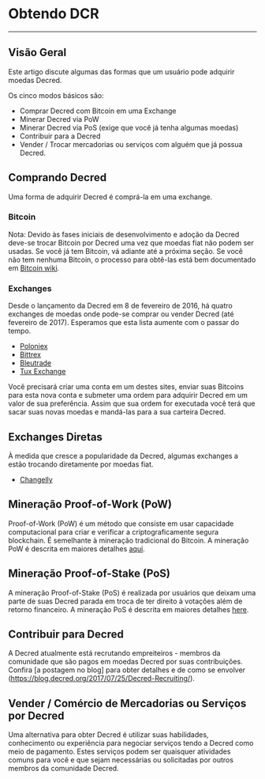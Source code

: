 # <i class="fa fa-exchange"></i> Obtendo DCR

---

## <i class="fa fa-info-circle"></i> Visão Geral 

Este artigo discute algumas das formas que um usuário pode adquirir moedas
Decred.

Os cinco modos básicos são:

* Comprar Decred com Bitcoin em uma Exchange
* Minerar Decred via PoW
* Minerar Decred via PoS (exige que você já tenha algumas moedas)
* Contribuir para a Decred
* Vender / Trocar mercadorias ou serviços com alguém que já possua Decred.

## <i class="fa fa-info-circle"></i> Comprando Decred

Uma forma de adquirir Decred é comprá-la em uma exchange.

### <i class="fa fa-btc"></i> Bitcoin

Nota: Devido às fases iniciais de desenvolvimento e adoção da Decred
deve-se trocar Bitcoin por Decred uma vez que moedas fiat não podem ser usadas. Se
você já tem Bitcoin, vá adiante até a próxima seção. Se você
não tem nenhuma Bitcoin, o processo para obtê-las está
bem documentado em
[Bitcoin wiki](https://en.bitcoin.it/wiki/Buying_Bitcoins_%28the_newbie_version%29).

### <i class="fa fa-exchange"></i> Exchanges

Desde o lançamento da Decred em 8 de fevereiro de 2016, há quatro
exchanges de moedas onde pode-se comprar ou vender Decred (até fevereiro de 2017).
Esperamos que esta lista aumente com o passar do tempo.

* [Poloniex](https://poloniex.com/)
* [Bittrex](https://bittrex.com/)
* [Bleutrade](https://bleutrade.com/exchange)
* [Tux Exchange](https://tuxexchange.com)

Você precisará criar uma conta em um destes sites, enviar suas
Bitcoins para esta nova conta e submeter uma ordem para adquirir Decred em um valor
de sua preferência. Assim que sua ordem for executada você terá
que sacar suas novas moedas e mandá-las para a sua carteira Decred.

## <i class="fa fa-info-circle"></i> Exchanges Diretas

À medida que cresce a popularidade da Decred, algumas exchanges a estão trocando
diretamente por moedas fiat.

* [Changelly](https://changelly.com/)

## <i class="fa fa-info-circle"></i> Mineração Proof-of-Work (PoW)

Proof-of-Work (PoW) é um método que consiste em usar capacidade computacional para
criar e verificar a criptograficamente segura blockchain.
É semelhante à mineração tradicional do Bitcoin. A mineração PoW é descrita
em maiores detalhes [aqui](/mining/proof-of-work).

## <i class="fa fa-info-circle"></i> Mineração Proof-of-Stake (PoS)

A mineração Proof-of-Stake (PoS) é realizada por usuários que deixam
uma parte de suas Decred parada em troca de ter direito à votações além de retorno
financeiro. A mineração PoS é descrita em maiores detalhes
[here](/mining/proof-of-stake).

## <i class="fa fa-info-circle"></i> Contribuir para Decred

A Decred atualmente está recrutando empreiteiros - membros da comunidade que são pagos em moedas Decred por suas contribuições. Confira [a postagem no blog] para obter detalhes e de como se envolver (https://blog.decred.org/2017/07/25/Decred-Recruiting/).


## <i class="fa fa-info-circle"></i> Vender / Comércio de Mercadorias ou Serviços por Decred 

Uma alternativa para obter Decred é utilizar suas habilidades, conhecimento
ou experiência para negociar serviços tendo a Decred como meio de pagamento. Estes serviços
podem ser quaisquer atividades comuns para você e que sejam necessárias ou solicitadas por outros membros da comunidade Decred.
